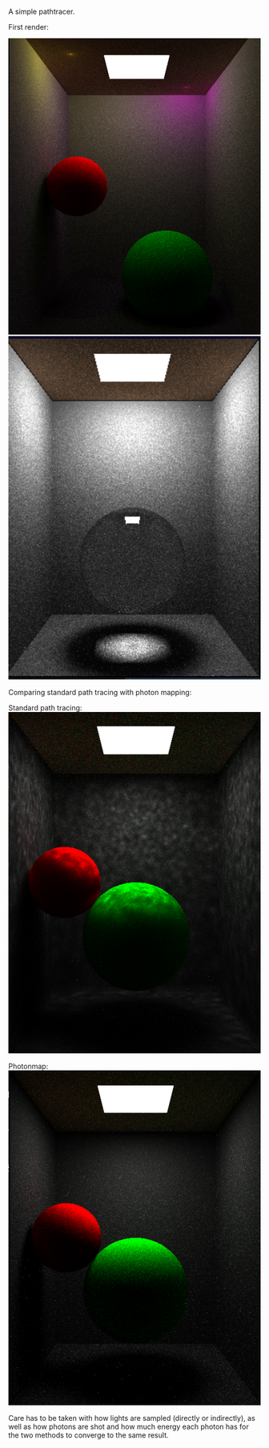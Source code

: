 A simple pathtracer.

First render:

<img src="imgs/first.png" width="517">
<img src="imgs/glass.png" width="517">

Comparing standard path tracing with photon mapping:

Standard path tracing:
<img src="imgs/photonmap_N25.png" width="517">

Photonmap:
<img src="imgs/pt.png" width="517">

Care has to be taken with how lights are sampled (directly or indirectly),
as well as how photons are shot and how much energy each photon has for
the two methods to converge to the same result.


